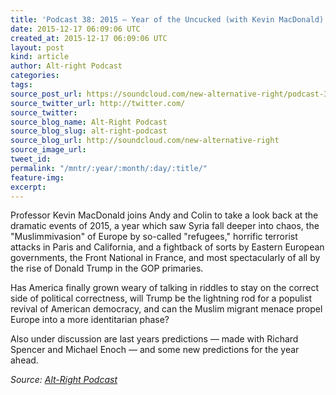 ```yaml
---
title: 'Podcast 38: 2015 — Year of the Uncucked (with Kevin MacDonald)'
date: 2015-12-17 06:09:06 UTC
created_at: 2015-12-17 06:09:06 UTC
layout: post
kind: article
author: Alt-right Podcast
categories: 
tags: 
source_post_url: https://soundcloud.com/new-alternative-right/podcast-38-2015-year-of-the-uncucked
source_twitter_url: http://twitter.com/
source_twitter: 
source_blog_name: Alt-Right Podcast
source_blog_slug: alt-right-podcast
source_blog_url: http://soundcloud.com/new-alternative-right
source_image_url: 
tweet_id: 
permalink: "/mntr/:year/:month/:day/:title/"
feature-img: 
excerpt: 
---
```

Professor Kevin MacDonald joins Andy and Colin to take a look back at the dramatic events of 2015, a year which saw Syria fall deeper into chaos, the "Muslimmivasion" of Europe by  so-called "refugees," horrific terrorist attacks in Paris and California, and  a fightback of sorts by Eastern European governments, the Front National in France, and most spectacularly of all by the rise of Donald Trump in the GOP primaries.

Has America finally grown weary of talking in riddles to stay on the correct side of political correctness, will Trump be the lightning rod for a populist revival of American democracy, and can the Muslim migrant menace propel Europe into a more identitarian phase? 

Also under discussion are last years predictions — made with Richard Spencer and Michael Enoch — and some new predictions for the year ahead.<div class="">
    <i>Source: <a href="http://soundcloud.com/new-alternative-right">Alt-Right Podcast</a></i>
</div>

